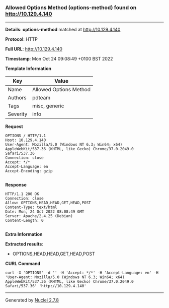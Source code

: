 ### Allowed Options Method (options-method) found on http://10.129.4.140
---
**Details**: **options-method**  matched at http://10.129.4.140

**Protocol**: HTTP

**Full URL**: http://10.129.4.140

**Timestamp**: Mon Oct 24 09:08:49 +0100 BST 2022

**Template Information**

| Key | Value |
|---|---|
| Name | Allowed Options Method |
| Authors | pdteam |
| Tags | misc, generic |
| Severity | info |

**Request**
```http
OPTIONS / HTTP/1.1
Host: 10.129.4.140
User-Agent: Mozilla/5.0 (Windows NT 6.3; Win64; x64) AppleWebKit/537.36 (KHTML, like Gecko) Chrome/37.0.2049.0 Safari/537.36
Connection: close
Accept: */*
Accept-Language: en
Accept-Encoding: gzip


```

**Response**
```http
HTTP/1.1 200 OK
Connection: close
Allow: OPTIONS,HEAD,HEAD,GET,HEAD,POST
Content-Type: text/html
Date: Mon, 24 Oct 2022 08:08:49 GMT
Server: Apache/2.4.25 (Debian)
Content-Length: 0


```

**Extra Information**

**Extracted results**:

- OPTIONS,HEAD,HEAD,GET,HEAD,POST



**CURL Command**
```
curl -X 'OPTIONS' -d '' -H 'Accept: */*' -H 'Accept-Language: en' -H 'User-Agent: Mozilla/5.0 (Windows NT 6.3; Win64; x64) AppleWebKit/537.36 (KHTML, like Gecko) Chrome/37.0.2049.0 Safari/537.36' 'http://10.129.4.140'
```
---
Generated by [Nuclei 2.7.8](https://github.com/projectdiscovery/nuclei)